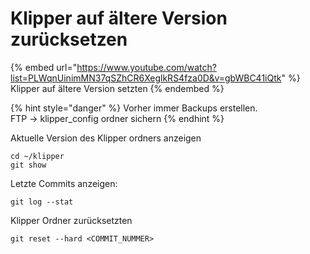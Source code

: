 # Klipper auf ältere Version zurücksetzen

{% embed url="https://www.youtube.com/watch?list=PLWqnUinimMN37qSZhCR6XeglkRS4fza0D&v=gbWBC41iQtk" %}
Klipper auf ältere Version setzten
{% endembed %}

{% hint style="danger" %}
Vorher immer Backups erstellen.\
FTP -> klipper\_config ordner sichern
{% endhint %}

Aktuelle Version des Klipper ordners anzeigen

```
cd ~/klipper
git show
```

Letzte Commits anzeigen:

```
git log --stat
```

Klipper Ordner zurücksetzten

```
git reset --hard <COMMIT_NUMMER>
```
